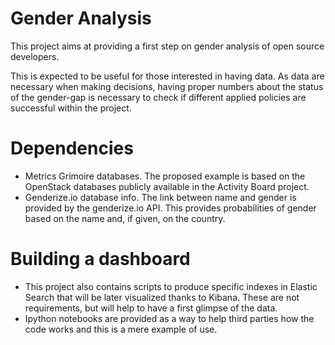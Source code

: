 # Gender Analysis

This project aims at providing a first step on gender analysis of open source developers.

This is expected to be useful for those interested in having data. As data are necessary 
when making decisions, having proper numbers about the status of the gender-gap
is necessary to check if different applied policies are successful within the project.

# Dependencies

* Metrics Grimoire databases. The proposed example is based on the OpenStack databases publicly available in the Activity Board project.
* Genderize.io database info. The link between name and gender is provided by the genderize.io API. This provides probabilities of gender based on the name and, if given, on the country.


# Building a dashboard

* This project also contains scripts to produce specific indexes in Elastic Search that will be later visualized thanks to Kibana. These are not requirements, but will help to have a first glimpse of the data.
* Ipython notebooks are provided as a way to help third parties how the code works and this is a mere example of use.
